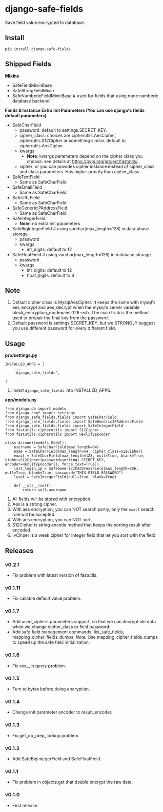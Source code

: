 # django-safe-fields

Save field value encrypted to database.

## Install

```shell
pip install django-safe-fields
```

## Shipped Fields

**Mixins**

- SafeFieldMixinBase
- SafeStringFieldMixin
- SafeNumbericFieldMixinBase # used for fields that using none numberic database backend

**Fields & Instance Extra Init Parameters (You can use django's fields default parameters)**

- SafeCharField
    - password: default to settings.SECRET_KEY.
    - cipher_class: choices are cipherutils.AesCipher, cipherutils.S12Cipher or something similar. default to cipherutils.AesCipher.
    - kwargs
        - **Note**: kwargs parameters depend on the cipher class you choose. see details at https://pypi.org/project/fastutils/.
    - cipher: or you can provides cipher instance instead of cipher_class and class parameters. Has higher priority than cipher_class.
- SafeTextField
    - Same as SafeCharField
- SafeEmailField
    - Same as SafeCharField
- SafeURLField
    - Same as SafeCharField
- SafeGenericIPAddressField
    - Same as SafeCharField
- SafeIntegerField
    - **Note**: no extra init parameters
- SafeBigIntegerField # using varchar(max_length=128) in datatabase storage
    - password
    - kwargs
        - int_digits: default to 12
- SafeFloatField # using varchar(max_length=128) in database storage.
    - password
    - kwargs
        - int_digits: default to 12
        - float_digits: default to 4

## Note

1. Default cipher class is MysqlAesCipher. It keeps the same with mysql's aes_encrypt and aes_decrypt when the mysql's server variable block_encryption_mode=aes-128-ecb. The main trick is the method used to prepair the final key from the password.
1. Default password is settings.SECRET_KEY, but we STRONGLY suggest you use different password for every different field.

## Usage

**pro/settings.py**

```
INSTALLED_APPS = [
    ...
    'django_safe_fields',
    ...
]
```

1. Insert `django_safe_fields` into INSTALLED_APPS.

**app/models.py**

```
from django.db import models
from django.conf import settings
from django_safe_fields.fields import SafeCharField
from django_safe_fields.fields import SafeGenericIPAddressField
from django_safe_fields.fields import SafeIntegerField
from fastutils.cipherutils import S12Cipher
from fastutils.cipherutils import HexlifyEncoder

class Account(models.Model):
    username = SafeCharField(max_length=64)
    name = SafeCharField(max_length=64, cipher_class=S12Cipher)
    email = SafeCharField(max_length=128, null=True, blank=True, cipher=S12Cipher(password=settings.SECRET_KEY, encoder=HexlifyEncoder(), force_text=True))
    last_login_ip = SafeGenericIPAddressField(max_length=256, null=True, blank=True, password="THIS FIELD PASSWORD")
    level = SafeIntegerField(null=True, blank=True)

    def __str__(self):
        return self.username

```

1. All fields will be stored with encryption.
1. Aes is a strong cipher.
1. With aes encryption, you can NOT search partly, only the `exact` search rule will be accepted.
1. With aes encryption, you can NOT sort.
1. S12Cipher is string encode method that keeps the sorting result after encoded.
1. IvCihper is a week cipher for integer field that let you sort with the field.

## Releases

### v0.2.1

- Fix problem with latest version of fastutils.

### v0.1.11

- Fix callable default value problem.

### v0.1.7

- Add used_ciphers parameters support, so that we can decrypt old data when we change cipher_class or field password.
- Add safe field management commands: list_safe_fields, mapping_cipher_fields_dumps. *Note:* Use mapping_cipher_fields_dumps to speed up the safe field initialization.

### v0.1.6

- Fix xxx__in query problem.

### v0.1.5

- Turn to bytes before doing encryption.

### v0.1.4

- Change init parameter encoder to result_encoder.

### v0.1.3

- Fix get_db_prep_lookup problem.

### v0.1.2

- Add SafeBigIntegerField and SafeFloatField.

### v0.1.1

- Fix problem in objects.get that double encrypt the raw data.

### v0.1.0

- First release.
